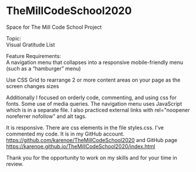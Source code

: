 # TheMillCodeSchool2020
Space for The Mill Code School Project

Topic: <br>
  Visual Gratitude List<br>

Feature Requirements: <br>
A navigation menu that collapses into a responsive mobile-friendly menu (such as a “hamburger” menu) <br>

Use CSS Grid to rearrange 2 or more content areas on your page as the screen changes sizes  <br>

Additionally I focused on orderly code, commenting, and using css for fonts. Some use of media queries. The navigation menu uses JavaScript which is in a separate file. I also practiced external links with rel="noopener noreferrer nofollow" and alt tags.<br>

It is responsive.
There are css elements in the file styles.css.
I've commented my code.
It is in my GitHub account. https://github.com/karenoe/TheMillCodeSchool2020 and GitHub page https://karenoe.github.io/TheMillCodeSchool2020/index.html

Thank you for the opportunity to work on my skills and for your time in review.
